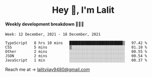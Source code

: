<h1 align="center">Hey 👋, I'm Lalit</h1>

#### Weekly development breakdown 👨🏻‍💻
<!--START_SECTION:waka-->
```text
Week: 12 December, 2021 - 18 December, 2021

TypeScript   8 hrs 10 mins   ████████████████████████▒   97.42 % 
CSS          5 mins          ▒░░░░░░░░░░░░░░░░░░░░░░░░   01.10 % 
Other        2 mins          ░░░░░░░░░░░░░░░░░░░░░░░░░   00.55 % 
JSON         2 mins          ░░░░░░░░░░░░░░░░░░░░░░░░░   00.54 % 
JavaScript   1 min           ░░░░░░░░░░░░░░░░░░░░░░░░░   00.37 % 
```
<!--END_SECTION:waka-->

Reach me at → lalitvijay9480@gmail.com
